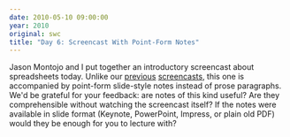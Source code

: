 ```yaml
---
date: 2010-05-10 09:00:00
year: 2010
original: swc
title: "Day 6: Screencast With Point-Form Notes"
---
```

<p>Jason Montojo and I put together an introductory screencast about spreadsheets today. Unlike our <a href="{{site.baseurl}}/blog/2010/05/first-preliminary-alpha-test-etc-screencast.html">previous</a> <a href="{{site.baseurl}}/blog/2010/05/day-5-a-different-kind-of-screencast.html">screencasts</a>, this one is accompanied by point-form slide-style notes instead of prose paragraphs. We'd be grateful for your feedback: are notes of this kind useful? Are they comprehensible without watching the screencast itself? If the notes were available in slide format (Keynote, PowerPoint, Impress, or plain old PDF) would they be enough for you to lecture with?</p>
